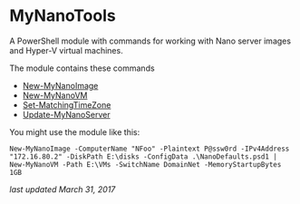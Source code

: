 # MyNanoTools
A PowerShell module with commands for working with Nano server images and Hyper-V virtual machines.

The module contains these commands

* [New-MyNanoImage](docs/New-MyNanoImage.md)
* [New-MyNanoVM](docs/New-MyNanoVM.md)
* [Set-MatchingTimeZone](docs/Set-MatchingTimeZone.md)
* [Update-MyNanoServer](docs/Update-MyNanoServer.md)

You might use the module like this:

```
New-MyNanoImage -ComputerName "NFoo" -Plaintext P@ssw0rd -IPv4Address "172.16.80.2" -DiskPath E:\disks -ConfigData .\NanoDefaults.psd1 | 
New-MyNanoVM -Path E:\VMs -SwitchName DomainNet -MemoryStartupBytes 1GB
```

*last updated March 31, 2017*
